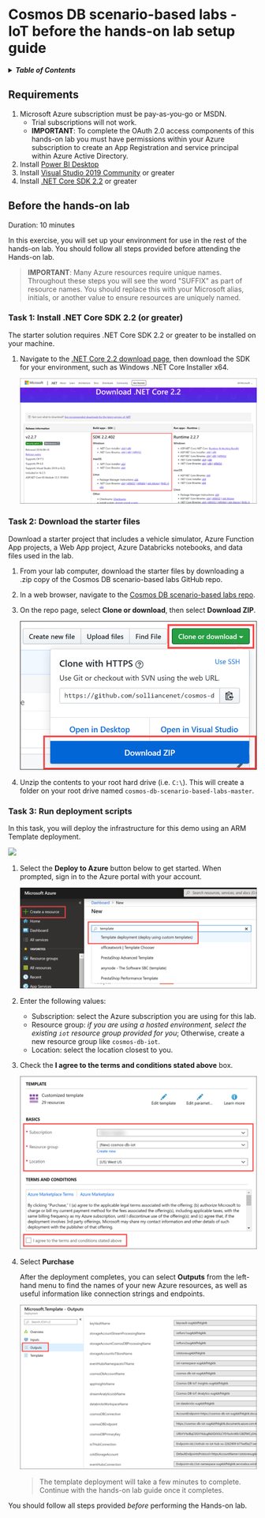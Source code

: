 # Cosmos DB scenario-based labs - IoT before the hands-on lab setup guide

<details>
<summary><strong><em>Table of Contents</em></strong></summary>
<!-- TOC -->

- [Cosmos DB scenario-based labs - IoT before the hands-on lab setup guide](#cosmos-db-scenario-based-labs---iot-before-the-hands-on-lab-setup-guide)
  - [Requirements](#requirements)
  - [Before the hands-on lab](#before-the-hands-on-lab)
    - [Task 1: Install .NET Core SDK 2.2 (or greater)](#task-1-install-net-core-sdk-22-or-greater)
    - [Task 2: Download the starter files](#task-2-download-the-starter-files)
    - [Task 3: Run deployment scripts](#task-3-run-deployment-scripts)

<!-- /TOC -->
</details>

## Requirements

1. Microsoft Azure subscription must be pay-as-you-go or MSDN.
   - Trial subscriptions will not work.
   - **IMPORTANT**: To complete the OAuth 2.0 access components of this hands-on lab you must have permissions within your Azure subscription to create an App Registration and service principal within Azure Active Directory.
2. Install [Power BI Desktop](https://powerbi.microsoft.com/desktop/)
3. Install [Visual Studio 2019 Community](https://visualstudio.microsoft.com/vs/) or greater
4. Install [.NET Core SDK 2.2](https://dotnet.microsoft.com/download/dotnet-core/2.2) or greater

## Before the hands-on lab

Duration: 10 minutes

In this exercise, you will set up your environment for use in the rest of the hands-on lab. You should follow all steps provided before attending the Hands-on lab.

> **IMPORTANT**: Many Azure resources require unique names. Throughout these steps you will see the word "SUFFIX" as part of resource names. You should replace this with your Microsoft alias, initials, or another value to ensure resources are uniquely named.

### Task 1: Install .NET Core SDK 2.2 (or greater)

The starter solution requires .NET Core SDK 2.2 or greater to be installed on your machine.

1. Navigate to the [.NET Core 2.2 download page](https://dotnet.microsoft.com/download/dotnet-core/2.2), then download the SDK for your environment, such as Windows .NET Core Installer x64.

   ![The webpage is displayed with the SDK download section highlighted.](media/dotnet-sdk-2-2.png 'Download .NET Core 2.2')

### Task 2: Download the starter files

Download a starter project that includes a vehicle simulator, Azure Function App projects, a Web App project, Azure Databricks notebooks, and data files used in the lab.

1. From your lab computer, download the starter files by downloading a .zip copy of the Cosmos DB scenario-based labs GitHub repo.

2. In a web browser, navigate to the [Cosmos DB scenario-based labs repo](https://github.com/solliancenet/cosmos-db-scenario-based-labs).

3. On the repo page, select **Clone or download**, then select **Download ZIP**.

   ![Download .zip containing the repository](media/github-download-repo.png 'Download ZIP')

4. Unzip the contents to your root hard drive (i.e. `C:\`). This will create a folder on your root drive named `cosmos-db-scenario-based-labs-master`.

### Task 3: Run deployment scripts

In this task, you will deploy the infrastructure for this demo using an ARM Template deployment.

<a href="https://portal.azure.com/#create/Microsoft.Template/uri/https%3A%2F%2Fraw.githubusercontent.com%2Fsolliancenet%2Fcosmos-db-scenario-based-labs%2Fmaster%2FIoT%2Fdeploy%2FlabDeploy.json" target="_blank">
    <img src="http://azuredeploy.net/deploybutton.png"/>
</a>

1. Select the **Deploy to Azure** button below to get started. When prompted, sign in to the Azure portal with your account.

   ![Create a resource is highlighted, and template is entered in the search box.](media/portal-search-template.png 'New Template Resource')

2. Enter the following values:

   - Subscription: select the Azure subscription you are using for this lab.
   - Resource group: _if you are using a hosted environment, select the existing `iot` resource group provided for you_; Otherwise, create a new resource group like `cosmos-db-iot`.
   - Location: select the location closest to you.

3. Check the **I agree to the terms and conditions stated above** box.

   ![The fields are completed as shown.](media/portal-template-params.png 'Custom template form')

4. Select **Purchase**

   After the deployment completes, you can select **Outputs** from the left-hand menu to find the names of your new Azure resources, as well as useful information like connection strings and endpoints.

   ![The outputs are displayed after the template deployment is completed.](media/portal-deployment-outputs.png 'Microsoft Template - Outputs')

   > The template deployment will take a few minutes to complete. Continue with the hands-on lab guide once it completes.

You should follow all steps provided _before_ performing the Hands-on lab.

